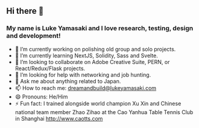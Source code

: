 ## Hi there 👋 
### My name is Luke Yamasaki and I love research, testing, design and development!

- 🔭 I’m currently working on polishing old group and solo projects.
- 🌱 I’m currently learning NextJS, Solidity, Sass and Svelte.
- 👯 I’m looking to collaborate on Adobe Creative Suite, PERN, or React/Redux/Flask projects.
- 🤔 I’m looking for help with networking and job hunting.
- 💬 Ask me about anything related to Japan.
- 📫 How to reach me: dreamandbuild@lukeyamasaki.com
- 😄 Pronouns: He/Him
- ⚡ Fun fact: I trained alongside world champion Xu Xin and Chinese national team member Zhao Zihao at the Cao Yanhua Table Tennis Club in Shanghai http://www.caotts.com
